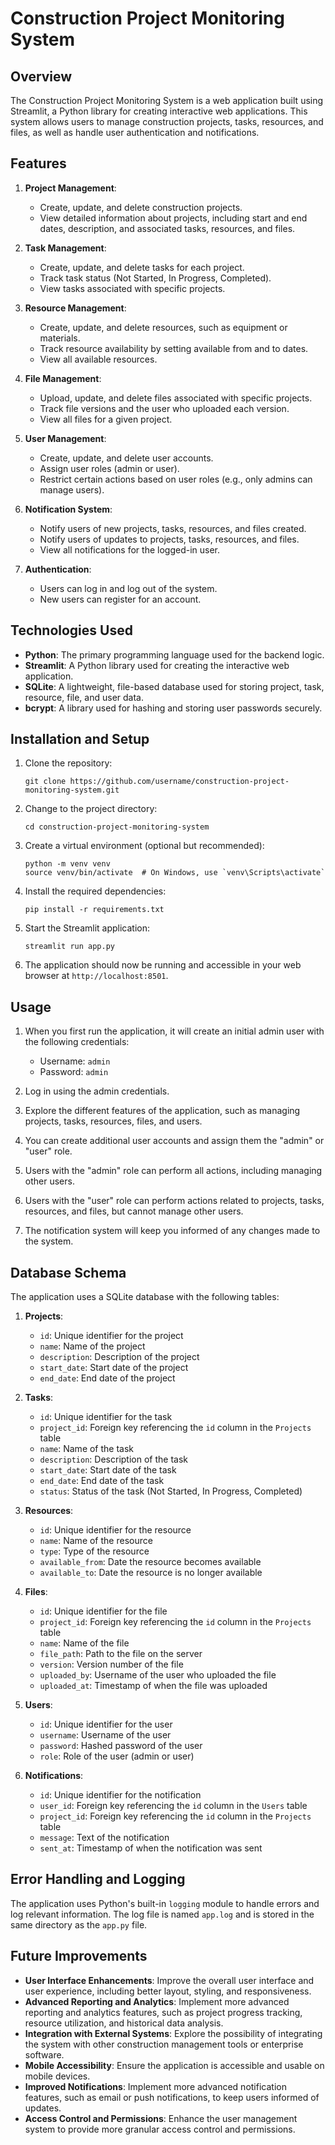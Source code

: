 # Construction Project Monitoring System

## Overview
The Construction Project Monitoring System is a web application built using Streamlit, a Python library for creating interactive web applications. This system allows users to manage construction projects, tasks, resources, and files, as well as handle user authentication and notifications.

## Features
1. **Project Management**:
   - Create, update, and delete construction projects.
   - View detailed information about projects, including start and end dates, description, and associated tasks, resources, and files.

2. **Task Management**:
   - Create, update, and delete tasks for each project.
   - Track task status (Not Started, In Progress, Completed).
   - View tasks associated with specific projects.

3. **Resource Management**:
   - Create, update, and delete resources, such as equipment or materials.
   - Track resource availability by setting available from and to dates.
   - View all available resources.

4. **File Management**:
   - Upload, update, and delete files associated with specific projects.
   - Track file versions and the user who uploaded each version.
   - View all files for a given project.

5. **User Management**:
   - Create, update, and delete user accounts.
   - Assign user roles (admin or user).
   - Restrict certain actions based on user roles (e.g., only admins can manage users).

6. **Notification System**:
   - Notify users of new projects, tasks, resources, and files created.
   - Notify users of updates to projects, tasks, resources, and files.
   - View all notifications for the logged-in user.

7. **Authentication**:
   - Users can log in and log out of the system.
   - New users can register for an account.

## Technologies Used
- **Python**: The primary programming language used for the backend logic.
- **Streamlit**: A Python library used for creating the interactive web application.
- **SQLite**: A lightweight, file-based database used for storing project, task, resource, file, and user data.
- **bcrypt**: A library used for hashing and storing user passwords securely.

## Installation and Setup
1. Clone the repository:
   ```
   git clone https://github.com/username/construction-project-monitoring-system.git
   ```

2. Change to the project directory:
   ```
   cd construction-project-monitoring-system
   ```

3. Create a virtual environment (optional but recommended):
   ```
   python -m venv venv
   source venv/bin/activate  # On Windows, use `venv\Scripts\activate`
   ```

4. Install the required dependencies:
   ```
   pip install -r requirements.txt
   ```

5. Start the Streamlit application:
   ```
   streamlit run app.py
   ```

6. The application should now be running and accessible in your web browser at `http://localhost:8501`.

## Usage
1. When you first run the application, it will create an initial admin user with the following credentials:
   - Username: `admin`
   - Password: `admin`

2. Log in using the admin credentials.

3. Explore the different features of the application, such as managing projects, tasks, resources, files, and users.

4. You can create additional user accounts and assign them the "admin" or "user" role.

5. Users with the "admin" role can perform all actions, including managing other users.

6. Users with the "user" role can perform actions related to projects, tasks, resources, and files, but cannot manage other users.

7. The notification system will keep you informed of any changes made to the system.

## Database Schema
The application uses a SQLite database with the following tables:

1. **Projects**:
   - `id`: Unique identifier for the project
   - `name`: Name of the project
   - `description`: Description of the project
   - `start_date`: Start date of the project
   - `end_date`: End date of the project

2. **Tasks**:
   - `id`: Unique identifier for the task
   - `project_id`: Foreign key referencing the `id` column in the `Projects` table
   - `name`: Name of the task
   - `description`: Description of the task
   - `start_date`: Start date of the task
   - `end_date`: End date of the task
   - `status`: Status of the task (Not Started, In Progress, Completed)

3. **Resources**:
   - `id`: Unique identifier for the resource
   - `name`: Name of the resource
   - `type`: Type of the resource
   - `available_from`: Date the resource becomes available
   - `available_to`: Date the resource is no longer available

4. **Files**:
   - `id`: Unique identifier for the file
   - `project_id`: Foreign key referencing the `id` column in the `Projects` table
   - `name`: Name of the file
   - `file_path`: Path to the file on the server
   - `version`: Version number of the file
   - `uploaded_by`: Username of the user who uploaded the file
   - `uploaded_at`: Timestamp of when the file was uploaded

5. **Users**:
   - `id`: Unique identifier for the user
   - `username`: Username of the user
   - `password`: Hashed password of the user
   - `role`: Role of the user (admin or user)

6. **Notifications**:
   - `id`: Unique identifier for the notification
   - `user_id`: Foreign key referencing the `id` column in the `Users` table
   - `project_id`: Foreign key referencing the `id` column in the `Projects` table
   - `message`: Text of the notification
   - `sent_at`: Timestamp of when the notification was sent

## Error Handling and Logging
The application uses Python's built-in `logging` module to handle errors and log relevant information. The log file is named `app.log` and is stored in the same directory as the `app.py` file.

## Future Improvements
- **User Interface Enhancements**: Improve the overall user interface and user experience, including better layout, styling, and responsiveness.
- **Advanced Reporting and Analytics**: Implement more advanced reporting and analytics features, such as project progress tracking, resource utilization, and historical data analysis.
- **Integration with External Systems**: Explore the possibility of integrating the system with other construction management tools or enterprise software.
- **Mobile Accessibility**: Ensure the application is accessible and usable on mobile devices.
- **Improved Notifications**: Implement more advanced notification features, such as email or push notifications, to keep users informed of updates.
- **Access Control and Permissions**: Enhance the user management system to provide more granular access control and permissions.

